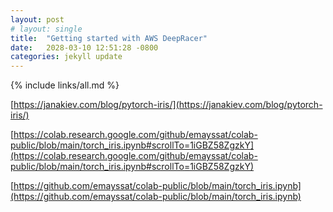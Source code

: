 ```yaml
---
layout: post
# layout: single
title:  "Getting started with AWS DeepRacer"
date:   2028-03-10 12:51:28 -0800
categories: jekyll update
---
```


{% include links/all.md %}

 [https://janakiev.com/blog/pytorch-iris/](https://janakiev.com/blog/pytorch-iris/)

 [https://colab.research.google.com/github/emayssat/colab-public/blob/main/torch_iris.ipynb#scrollTo=1iGBZ58ZgzkY](https://colab.research.google.com/github/emayssat/colab-public/blob/main/torch_iris.ipynb#scrollTo=1iGBZ58ZgzkY)

 [https://github.com/emayssat/colab-public/blob/main/torch_iris.ipynb](https://github.com/emayssat/colab-public/blob/main/torch_iris.ipynb)
